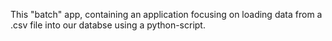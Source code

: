 This "batch" app, containing an application focusing on loading data from a .csv file into our databse using a python-script. 
